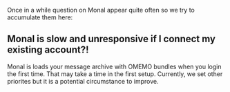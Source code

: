 Once in a while question on Monal appear quite often so we try to accumulate them here:

## Monal is slow and unresponsive if I connect my existing account?!

Monal is loads your message archive with OMEMO bundles when you login the first time. That may take a time in the first setup. Currently, we set other priorites but it is a potential circumstance to improve.